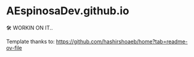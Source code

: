 # AEspinosaDev.github.io

🛠️ WORKIN ON IT..

Template thanks to:
https://github.com/hashirshoaeb/home?tab=readme-ov-file
